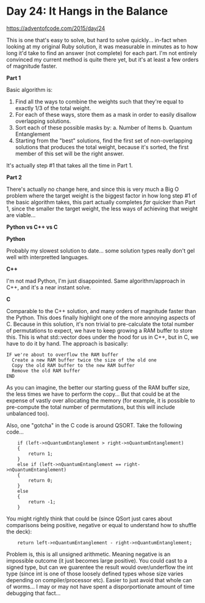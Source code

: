# Day 24: It Hangs in the Balance

https://adventofcode.com/2015/day/24

This is one that's easy to solve, but hard to solve quickly... in-fact when looking at my original Ruby solution, it was measurable in minutes as to how long it'd take to find an answer (not complete) for each part.  I'm not entirely convinced my current method is quite there yet, but it's at least a few orders of magnitude faster.

**Part 1**

Basic algorithm is:

1. Find all the ways to combine the weights such that they're equal to exactly 1/3 of the total weight.
2. For each of these ways, store them as a mask in order to easily disallow overlapping solutions.
3. Sort each of these possible masks by:
a.  Number of Items
b.  Quantum Entanglement
4. Starting from the "best" solutions, find the first set of non-overlapping solutions that produces the total weight, because it's sorted, the first member of this set will be the right answer.

It's actually step #1 that takes all the time in Part 1.

**Part 2**

There's actually no change here, and since this is very much a Big O problem where the target weight is the biggest factor in how long step #1 of the basic algorithm takes, this part actually completes *far* quicker than Part 1, since the smaller the target weight, the less ways of achieving that weight are viable...

**Python vs C++ vs C**

**Python**

Probably my slowest solution to date...  some solution types really don't gel well with interpretted languages.

**C++**

I'm not mad Python, I'm just disappointed.  Same algorithm/approach in C++, and it's a near instant solve.

**C**

Comparable to the C++ solution, and many orders of magnitude faster than the Python.  This does finally highlight one of the more annoying aspects of C.  Because in this solution, it's non trivial to pre-calculate the total number of permutations to expect, we have to keep growing a RAM buffer to store this.  This is what std::vector does under the hood for us in C++, but in C, we have to do it by hand.  The approach is basically:

    IF we're about to overflow the RAM buffer
      Create a new RAM buffer twice the size of the old one
      Copy the old RAM buffer to the new RAM buffer
      Remove the old RAM buffer
    END

As you can imagine, the better our starting guess of the RAM buffer size, the less times we have to perform the copy...  But that could be at the expense of vastly over allocating the memory (for example, it is possible to pre-compute the total number of permutations, but this will include unbalanced too).

Also, one "gotcha" in the C code is around QSORT.  Take the following code...

        if (left->nQuantumEntanglement > right->nQuantumEntanglement)
        {
            return 1;
        }
        else if (left->nQuantumEntanglement == right->nQuantumEntanglement)
        {
            return 0;
        }
        else
        {
            return -1;
        }

You might rightly think that could be (since QSort just cares about comparisons being positive, negative or equal to understand how to shuffle the deck):

        return left->nQuantumEntanglement - right->nQuantumEntanglement;
        
Problem is, this is all unsigned arithmetic.  Meaning negative is an impossible outcome (it just becomes large positive).  You could cast to a signed type, but can we guarentee the result would over/underflow the int type (since int is one of those loosely defined types whose size varies depending on compiler/processor etc).  Easier to just avoid that whole can of worms...  I may or may not have spent a disporportionate amount of time debugging that fact...
